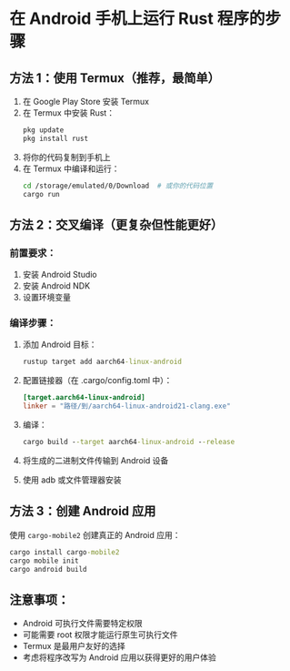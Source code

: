 # 在 Android 手机上运行 Rust 程序的步骤

## 方法 1：使用 Termux（推荐，最简单）

1. 在 Google Play Store 安装 Termux
2. 在 Termux 中安装 Rust：
   ```bash
   pkg update
   pkg install rust
   ```
3. 将你的代码复制到手机上
4. 在 Termux 中编译和运行：
   ```bash
   cd /storage/emulated/0/Download  # 或你的代码位置
   cargo run
   ```

## 方法 2：交叉编译（更复杂但性能更好）

### 前置要求：
1. 安装 Android Studio
2. 安装 Android NDK
3. 设置环境变量

### 编译步骤：
1. 添加 Android 目标：
   ```cmd
   rustup target add aarch64-linux-android
   ```

2. 配置链接器（在 .cargo/config.toml 中）：
   ```toml
   [target.aarch64-linux-android]
   linker = "路径/到/aarch64-linux-android21-clang.exe"
   ```

3. 编译：
   ```cmd
   cargo build --target aarch64-linux-android --release
   ```

4. 将生成的二进制文件传输到 Android 设备
5. 使用 adb 或文件管理器安装

## 方法 3：创建 Android 应用

使用 `cargo-mobile2` 创建真正的 Android 应用：

```cmd
cargo install cargo-mobile2
cargo mobile init
cargo android build
```

## 注意事项：

- Android 可执行文件需要特定权限
- 可能需要 root 权限才能运行原生可执行文件
- Termux 是最用户友好的选择
- 考虑将程序改写为 Android 应用以获得更好的用户体验
